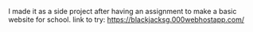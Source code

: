 I made it as a side project after having an assignment to make a basic website for school.
link to try: https://blackjacksg.000webhostapp.com/
